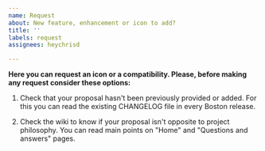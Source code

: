 ```yaml
---
name: Request
about: New feature, enhancement or icon to add?
title: ''
labels: request
assignees: heychrisd

---
```


**Here you can request an icon or a compatibility. Please, before making any request consider these options:**

1. Check that your proposal hasn't been previously provided or added. For this you can read the existing CHANGELOG file in every Boston release.

2. Check the wiki to know if your proposal isn't opposite to project philosophy. You can read main points on "Home" and "Questions and answers" pages.
